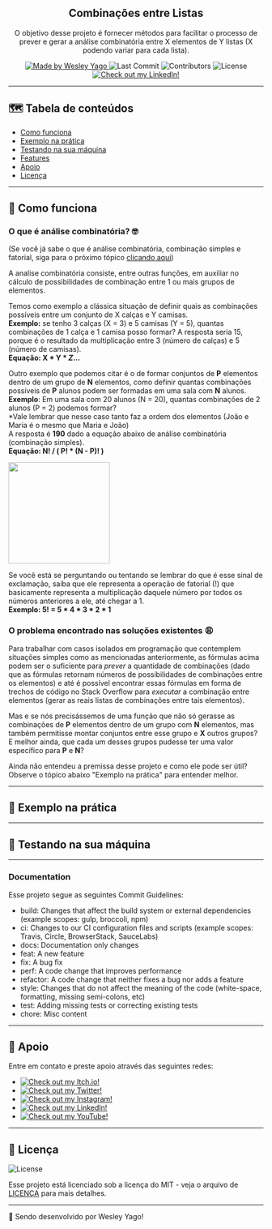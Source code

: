 <h2 align="center"> Combinações entre Listas </h2>

<p align="center">
O objetivo desse projeto é fornecer métodos para facilitar o processo de prever e gerar a análise combinatória entre X elementos de Y listas (X podendo variar para cada lista).
</p>

<p align="center">
  <a href="https://github.com/HypThaNyx">
    <img alt="Made by Wesley Yago" src="https://img.shields.io/badge/made%20by-Wesley%20Yago-orange">
  </a>

  <img alt="Last Commit" src="https://img.shields.io/github/last-commit/HypThaNyx/combinacoes-entre-listas">

  <img alt="Contributors" src="https://img.shields.io/github/contributors/HypThaNyx/combinacoes-entre-listas">

  <img alt="License" src="https://img.shields.io/badge/license-MIT-orange">

  <a href="https://www.linkedin.com/in/wesley-yago-da-silva/">
    <img alt="Check out my LinkedIn!" src="https://img.shields.io/badge/-LinkedIn-black.svg?logo=linkedin&color=666">
  </a>
</p>

---

## 🗺 Tabela de conteúdos

<ul>
  <li><a href="#-como-funciona">Como funciona</a></li>
  <li><a href="#-exemplo-na-prática">Exemplo na prática</a></li>
  <li><a href="#-testando-na-sua-máquina">Testando na sua máquina</a></li>
  <li><a href="#-features">Features</a></li>
  <li><a href="#-apoio">Apoio</a></li>
  <li><a href="#-licença">Licença</a></li>
</ul>

---

## 🧪 Como funciona

### O que é análise combinatória? 🤓
(Se você já sabe o que é análise combinatória, combinação simples e fatorial, siga para o próximo tópico <a href="#-o-problema-encontrado-nas-soluções-existentes">clicando aqui</a>)

A analise combinatória consiste, entre outras funções,
em auxiliar no cálculo de possibilidades de combinação
entre 1 ou mais grupos de elementos. <br>

Temos como exemplo a clássica situação de definir quais
as combinações possíveis entre um conjunto de X calças e Y camisas.
<br> <b>Exemplo:</b> se tenho 3 calças (X = 3) e 5 camisas (Y = 5), quantas combinações de 1 calça e 1 camisa posso formar? A resposta seria 15, porque é o resultado da multiplicação entre 3 (número de calças) e 5 (número de camisas). <br>
<b>Equação: X * Y * *Z*... </b>

Outro exemplo que podemos citar é o de formar conjuntos de <b>P</b> elementos dentro de um grupo de <b>N</b> elementos,
como definir quantas combinações possíveis de <b>P</b> alunos podem ser formadas em uma sala com <b>N</b> alunos. <br>
<b>Exemplo</b>: Em uma sala com 20 alunos (N = 20), quantas combinações de 2 alunos (P = 2) podemos formar? <br>
*Vale lembrar que nesse caso tanto faz a ordem dos elementos (João e Maria é o mesmo que Maria e João) <br>
A resposta é <b>190</b> dado a equação abaixo de análise combinatória (combinação simples). <br> 
<b>Equação: N! / ( P! * (N - P)! )</b>

<img src="https://images.educamaisbrasil.com.br/content/banco_de_imagens/mb/d/analise-combinatoria-combinacao-simples.jpg" width="200">

Se você está se perguntando ou tentando se lembrar do que é esse sinal de exclamação, saiba que ele representa a operação
de fatorial (!) que basicamente representa a multiplicação daquele número por todos os números anteriores a ele, até chegar a 1. <br>
<b>Exemplo: 5! = 5 * 4 * 3 * 2 * 1</b>

### O problema encontrado nas soluções existentes 😩
Para trabalhar com casos isolados em programação que contemplem situações simples como as mencionadas anteriormente,
as fórmulas acima podem ser o suficiente para *prever* a quantidade de combinações (dado que as fórmulas retornam números
de possibilidades de combinações entre os elementos) e até é possível encontrar essas fórmulas em forma de trechos de código no
Stack Overflow para *executar* a combinação entre elementos (gerar as reais listas de combinações entre tais elementos).

Mas e se nós precisássemos de uma função que não só gerasse as combinações de <b>P</b> elementos dentro de um grupo com
<b>N</b> elementos, mas também permitisse montar conjuntos entre esse grupo e <b>X</b> outros grupos? <br>
E melhor ainda, que cada um desses grupos pudesse ter uma valor específico para <b>P</b> e <b>N</b>?

Ainda não entendeu a premissa desse projeto e como ele pode ser útil? Observe o tópico abaixo "Exemplo na prática" para entender melhor.

---

## 🔨 Exemplo na prática

---

## 🚀 Testando na sua máquina


---

### Documentation

Esse projeto segue as seguintes Commit Guidelines:

- build: Changes that affect the build system or external dependencies (example scopes: gulp, broccoli, npm)
- ci: Changes to our CI configuration files and scripts (example scopes: Travis, Circle, BrowserStack, SauceLabs)
- docs: Documentation only changes
- feat: A new feature
- fix: A bug fix
- perf: A code change that improves performance
- refactor: A code change that neither fixes a bug nor adds a feature
- style: Changes that do not affect the meaning of the code (white-space, formatting, missing semi-colons, etc)
- test: Adding missing tests or correcting existing tests
- chore: Misc content

---

## 📌 Apoio

Entre em contato e preste apoio através das seguintes redes:

- <a href="https://hypthanyx.itch.io/">
    <img alt="Check out my Itch.io!" src="https://img.shields.io/badge/Itch.io-HypThaNyx-fff?logo=itch.io&style=social">
  </a>
- <a href="https://twitter.com/hypthanyx">
    <img alt="Check out my Twitter!" src="https://img.shields.io/badge/Twitter-HypThaNyx-fff?logo=twitter&style=social">
  </a>
- <a href="https://www.instagram.com/hypthanyx/">
    <img alt="Check out my Instagram!" src="https://img.shields.io/badge/Instagram-HypThaNyx-fff?logo=instagram&style=social">
  </a>
- <a href="https://www.linkedin.com/in/wesley-yago-da-silva/">
    <img alt="Check out my LinkedIn!" src="https://img.shields.io/badge/LinkedIn-Wesley Yago-black.svg?logo=linkedin&color=666&style=social">
  </a>
- <a href="https://www.youtube.com/channel/UC_x5u0TqJWN4O3GMwZRWkrg">
    <img alt="Check out my YouTube!" src="https://img.shields.io/badge/YouTube-HypThaNyx-black.svg?logo=youtube&color=666&style=social">
  </a>

---

## 📝 Licença

<img alt="License" src="https://img.shields.io/badge/license-MIT-%2304D361">

Esse projeto está licenciado sob a licença do MIT - veja o arquivo de [LICENÇA](LICENSE) para mais detalhes.

---

🧰 Sendo desenvolvido por Wesley Yago!